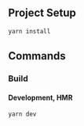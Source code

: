 ## Project Setup

```sh
yarn install
```

## Commands

### Build

#### Development, HMR

```sh
yarn dev
```
